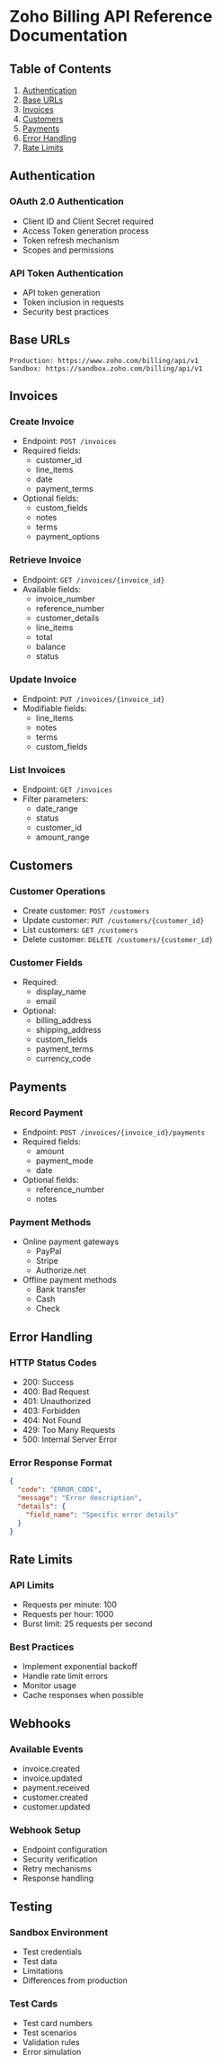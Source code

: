 # Zoho Billing API Reference Documentation

## Table of Contents
1. [Authentication](#authentication)
2. [Base URLs](#base-urls)
3. [Invoices](#invoices)
4. [Customers](#customers)
5. [Payments](#payments)
6. [Error Handling](#error-handling)
7. [Rate Limits](#rate-limits)

## Authentication

### OAuth 2.0 Authentication
- Client ID and Client Secret required
- Access Token generation process
- Token refresh mechanism
- Scopes and permissions

### API Token Authentication
- API token generation
- Token inclusion in requests
- Security best practices

## Base URLs

```
Production: https://www.zoho.com/billing/api/v1
Sandbox: https://sandbox.zoho.com/billing/api/v1
```

## Invoices

### Create Invoice
- Endpoint: `POST /invoices`
- Required fields:
  - customer_id
  - line_items
  - date
  - payment_terms
- Optional fields:
  - custom_fields
  - notes
  - terms
  - payment_options

### Retrieve Invoice
- Endpoint: `GET /invoices/{invoice_id}`
- Available fields:
  - invoice_number
  - reference_number
  - customer_details
  - line_items
  - total
  - balance
  - status

### Update Invoice
- Endpoint: `PUT /invoices/{invoice_id}`
- Modifiable fields:
  - line_items
  - notes
  - terms
  - custom_fields

### List Invoices
- Endpoint: `GET /invoices`
- Filter parameters:
  - date_range
  - status
  - customer_id
  - amount_range

## Customers

### Customer Operations
- Create customer: `POST /customers`
- Update customer: `PUT /customers/{customer_id}`
- List customers: `GET /customers`
- Delete customer: `DELETE /customers/{customer_id}`

### Customer Fields
- Required:
  - display_name
  - email
- Optional:
  - billing_address
  - shipping_address
  - custom_fields
  - payment_terms
  - currency_code

## Payments

### Record Payment
- Endpoint: `POST /invoices/{invoice_id}/payments`
- Required fields:
  - amount
  - payment_mode
  - date
- Optional fields:
  - reference_number
  - notes

### Payment Methods
- Online payment gateways
  - PayPal
  - Stripe
  - Authorize.net
- Offline payment methods
  - Bank transfer
  - Cash
  - Check

## Error Handling

### HTTP Status Codes
- 200: Success
- 400: Bad Request
- 401: Unauthorized
- 403: Forbidden
- 404: Not Found
- 429: Too Many Requests
- 500: Internal Server Error

### Error Response Format
```json
{
  "code": "ERROR_CODE",
  "message": "Error description",
  "details": {
    "field_name": "Specific error details"
  }
}
```

## Rate Limits

### API Limits
- Requests per minute: 100
- Requests per hour: 1000
- Burst limit: 25 requests per second

### Best Practices
- Implement exponential backoff
- Handle rate limit errors
- Monitor usage
- Cache responses when possible

## Webhooks

### Available Events
- invoice.created
- invoice.updated
- payment.received
- customer.created
- customer.updated

### Webhook Setup
- Endpoint configuration
- Security verification
- Retry mechanisms
- Response handling

## Testing

### Sandbox Environment
- Test credentials
- Test data
- Limitations
- Differences from production

### Test Cards
- Test card numbers
- Test scenarios
- Validation rules
- Error simulation